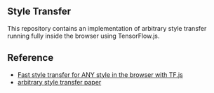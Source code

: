 ## Style Transfer
This repository contains an implementation of arbitrary style transfer running fully inside the browser using TensorFlow.js.


## Reference
- [Fast style transfer for ANY style in the browser with TF.js](https://www.reddit.com/r/MachineLearning/comments/9yjhm6/p_fast_style_transfer_for_any_style_in_the/)
- [arbitrary style transfer paper](https://arxiv.org/abs/1705.06830)